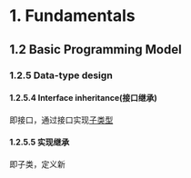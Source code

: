 # 1. Fundamentals

## 1.2 Basic Programming Model

### 1.2.5 Data-type design

#### 1.2.5.4 Interface inheritance(接口继承)

即接口，通过接口实现<u>子类型</u>

#### 1.2.5.5 实现继承

即子类，定义新

